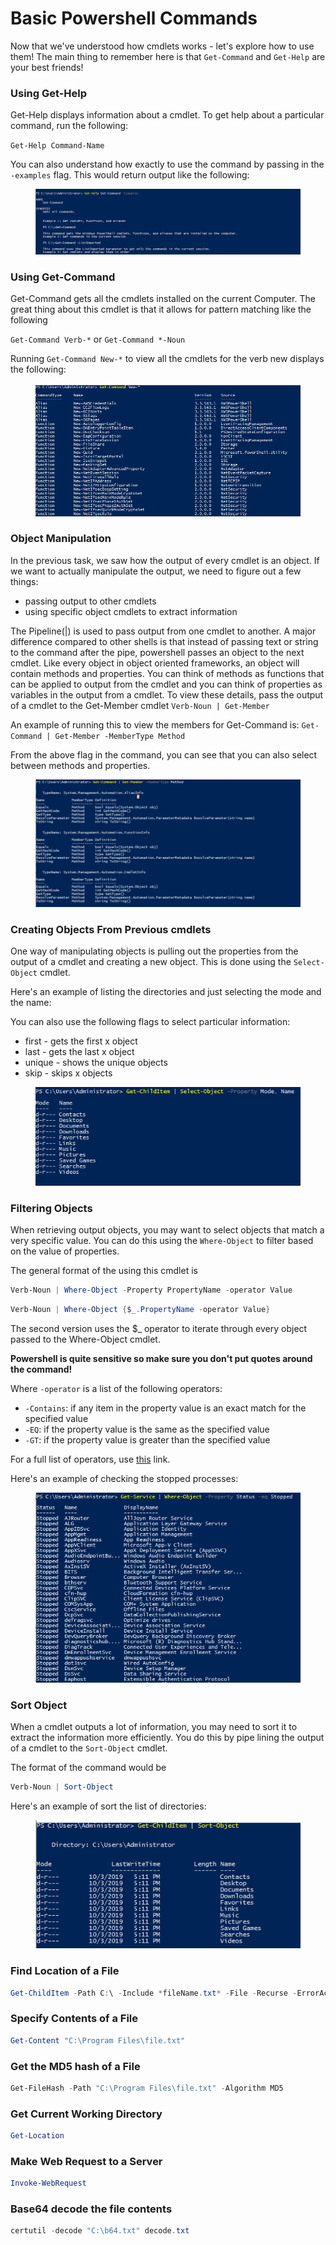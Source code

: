 # Basic Powershell Commands

Now that we've understood how cmdlets works - let's explore how to use them! The main thing to remember here is that `Get-Command` and `Get-Help` are your best friends!



### Using Get-Help

Get-Help displays information about a cmdlet. To get help about a particular command, run the following:

`Get-Help Command-Name`

You can also understand how exactly to use the command by passing in the `-examples` flag. This would return output like the following:&#x20;

<figure><img src="../../../../../.gitbook/assets/image (35) (1).png" alt=""><figcaption></figcaption></figure>



### Using Get-Command

Get-Command gets all the cmdlets installed on the current Computer. The great thing about this cmdlet is that it allows for pattern matching like the following

`Get-Command Verb-*` or `Get-Command *-Noun`

Running `Get-Command New-*` to view all the cmdlets for the verb new displays the following:&#x20;

<figure><img src="../../../../../.gitbook/assets/image (19) (1).png" alt=""><figcaption></figcaption></figure>



### Object Manipulation

In the previous task, we saw how the output of every cmdlet is an object. If we want to actually manipulate the output, we need to figure out a few things:

* passing output to other cmdlets
* using specific object cmdlets to extract information

The Pipeline(|) is used to pass output from one cmdlet to another. A major difference compared to other shells is that instead of passing text or string to the command after the pipe, powershell passes an object to the next cmdlet. Like every object in object oriented frameworks, an object will contain methods and properties. You can think of methods as functions that can be applied to output from the cmdlet and you can think of properties as variables in the output from a cmdlet. To view these details, pass the output of a cmdlet to the Get-Member cmdlet `Verb-Noun | Get-Member`

An example of running this to view the members for Get-Command is: `Get-Command | Get-Member -MemberType Method`&#x20;

From the above flag in the command, you can see that you can also select between methods and properties.

<figure><img src="../../../../../.gitbook/assets/image (67) (1).png" alt=""><figcaption></figcaption></figure>



### Creating Objects From Previous cmdlets

One way of manipulating objects is pulling out the properties from the output of a cmdlet and creating a new object. This is done using the `Select-Object` cmdlet.

Here's an example of listing the directories and just selecting the mode and the name:&#x20;

You can also use the following flags to select particular information:

* first - gets the first x object
* last - gets the last x object
* unique - shows the unique objects
* skip - skips x objects

<figure><img src="../../../../../.gitbook/assets/image (60) (1).png" alt=""><figcaption></figcaption></figure>



### Filtering Objects

When retrieving output objects, you may want to select objects that match a very specific value. You can do this using the `Where-Object` to filter based on the value of properties.

The general format of the using this cmdlet is

```powershell
Verb-Noun | Where-Object -Property PropertyName -operator Value
```

```powershell
Verb-Noun | Where-Object {$_.PropertyName -operator Value}
```

The second version uses the $\_ operator to iterate through every object passed to the Where-Object cmdlet.

**Powershell is quite sensitive so make sure you don't put quotes around the command!**

Where `-operator` is a list of the following operators:

* `-Contains`: if any item in the property value is an exact match for the specified value
* `-EQ`: if the property value is the same as the specified value
* `-GT`: if the property value is greater than the specified value

For a full list of operators, use [this](https://docs.microsoft.com/en-us/powershell/module/microsoft.powershell.core/where-object?view=powershell-6) link.

Here's an example of checking the stopped processes:&#x20;

<figure><img src="../../../../../.gitbook/assets/image (27) (1).png" alt=""><figcaption></figcaption></figure>



### Sort Object

When a cmdlet outputs a lot of information, you may need to sort it to extract the information more efficiently. You do this by pipe lining the output of a cmdlet to the `Sort-Object` cmdlet.

The format of the command would be

```powershell
Verb-Noun | Sort-Object
```

Here's an example of sort the list of directories:&#x20;

<figure><img src="../../../../../.gitbook/assets/image (15) (1).png" alt=""><figcaption></figcaption></figure>



### Find Location of a File

```powershell
Get-ChildItem -Path C:\ -Include *fileName.txt* -File -Recurse -ErrorAction SilentlyContinue
```



### Specify Contents of a File

```powershell
Get-Content "C:\Program Files\file.txt"
```



### Get the MD5 hash of a File

```powershell
Get-FileHash -Path "C:\Program Files\file.txt" -Algorithm MD5
```



### Get Current Working Directory

```powershell
Get-Location
```



### Make Web Request to a Server

```powershell
Invoke-WebRequest
```



### Base64 decode the file contents

```powershell
certutil -decode "C:\b64.txt" decode.txt
```

